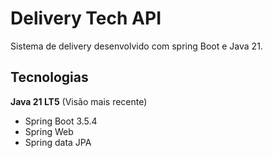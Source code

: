 # Delivery Tech API

Sistema de delivery desenvolvido com spring Boot e Java 21.

##  Tecnologias 

**Java 21 LT5** (Visão mais recente)
- Spring Boot 3.5.4
- Spring Web
- Spring data JPA
